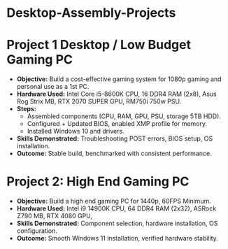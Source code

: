 # Desktop-Assembly-Projects

# Project 1 Desktop / Low Budget Gaming PC
- **Objective:** Build a cost-effective gaming system for 1080p gaming and personal use as a 1st PC.
- **Hardware Used:** 	Intel Core i5-8600K CPU, 16 DDR4 RAM (2x8), Asus Rog Strix MB, RTX 2070 SUPER GPU, RM750i 750w PSU.
- **Steps:**
  - Assembled components (CPU, RAM, GPU, PSU, storage 5TB HDD).
  - Configured + Updated BIOS, enabled XMP profile for memory.
  - Installed Windows 10 and drivers.
- **Skills Demonstrated:** Troubleshooting POST errors, BIOS setup, OS installation.
- **Outcome:** Stable build, benchmarked with consistent performance.

# Project 2: High End Gaming PC
- **Objective:** Build a high end gaming PC for 1440p, 60FPS Minimum.
- **Hardware Used:** Intel i9 14900K CPU, 64 DDR4 RAM (2x32), ASRock Z790 MB, RTX 4080 GPU, 
- **Skills Demonstrated:** Component selection, hardware installation, OS configuration.
- **Outcome:** Smooth Windows 11 installation, verified hardware stability.
